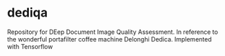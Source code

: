 # dediqa
Repository for DEep Document Image Quality Assessment. In reference to the wonderful portafilter coffee machine Delonghi Dedica. Implemented with Tensorflow
